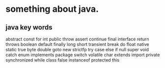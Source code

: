 # something about java.   

## java key words   

abstract const for int public throw
assert continue final interface return throws
boolean default finally long short transient
break do float native static true
byte double goto new strictfp try
case else if null super void
catch enum implements package switch volatile
char extends import private synchronized while
class false instanceof protected this